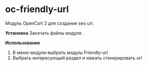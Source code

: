 # oc-friendly-url
Модуль OpenCart 2 для создания seo url.

**Установка**
Закачать файлы модуля.

**Использование**
1. В меню модули выбрать модуль Friendly-url
2. Выбрать интересующий раздел и нажать сгенерировать url
